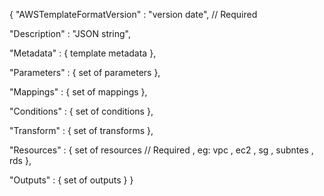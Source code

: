{
  "AWSTemplateFormatVersion" : "version date", // Required

  "Description" : "JSON string",

  "Metadata" : {
    template metadata
  },

  "Parameters" : {
    set of parameters
  },

  "Mappings" : {
    set of mappings
  },

  "Conditions" : {
    set of conditions
  },

  "Transform" : {
    set of transforms
  },

  "Resources" : {
    set of resources  // Required , eg: vpc , ec2 , sg , subntes , rds
  },

  "Outputs" : {
    set of outputs
  }
}